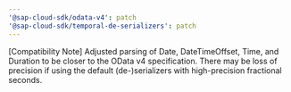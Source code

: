 ```yaml
---
'@sap-cloud-sdk/odata-v4': patch
'@sap-cloud-sdk/temporal-de-serializers': patch
---
```


[Compatibility Note] Adjusted parsing of Date, DateTimeOffset, Time, and Duration to be closer to the OData v4 specification.
There may be loss of precision if using the default (de-)serializers with high-precision fractional seconds.

